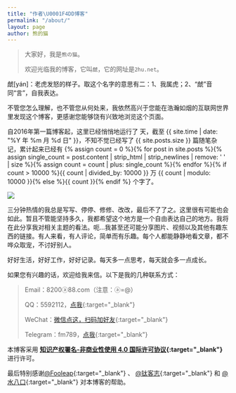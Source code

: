 ```yaml
---
title: "作者\U0001F4DD博客"
permalink: "/about/"
layout: page
author: 熊的猫
---
```


>大家好，我是`熊の猫`。
>
>欢迎光临我的博客，它叫`虤`，它的网址是`2hu.net`。

虤[yán]：老虎发怒的样子。取这个名字的意思有二：1、我属虎；2、“虤”音同“言”，自我表达。

不管您怎么理解，也不管您从何处来，我依然高兴于您能在浩瀚如烟的互联网世界里发现这个博客，更感谢您能够饶有兴致地浏览这个页面。

自2016年第一篇博客起，这里已经悄悄地运行了 <span id="days"></span> 天，截至 {{ site.time | date: "%Y 年 %m 月 %d 日" }}，不知不觉已经写了 {{ site.posts.size }} 篇随笔杂记，累计起来已经有 {% assign count = 0 %}{% for post in site.posts %}{% assign single_count = post.content | strip_html | strip_newlines | remove: ' ' | size %}{% assign count = count | plus: single_count %}{% endfor %}{% if count > 10000 %}{{ count | divided_by: 10000 }} 万 {{ count | modulo: 10000 }}{% else %}{{ count }}{% endif %} 个字了。

![](https://cdn.sh.cn/static/new-about.jpg)

三分钟热情的我总是写写、停停、修修、改改，最后不了了之。这里很有可能也会如此。暂且不管能坚持多久，我都希望这个地方是一个自由表达自己的地方。我将在此分享我对相关主题的看法。呃...我甚至还可能分享图片、视频以及其他有趣东西的链接。有人来看，有人评论，简单而有乐趣。每个人都能静静地看文章，都不哗众取宠，不讨好别人。

好好生活，好好工作，好好记录。每天多一点思考，每天就会多一点成长。

如果您有兴趣的话，欢迎给我来信。以下是我的几种联系方式：

>Email：8200ⓐ88.com（注意：ⓐ=@）
>
>QQ：5592112，[点我](http://wpa.qq.com/msgrd?v=3&uin=5592112&site=qq&menu=yes){:target="_blank"}
>
>WeChat：[微信点这，扫码加好友](https://www.douban.com/photos/photo/2625796574/){:target="_blank"}
>
>Telegram：fm789，[点我](https://t.me/fm876){:target="_blank"}

本博客采用 **[知识产权署名-非商业性使用 4.0 国际许可协议](https://creativecommons.org/licenses/by-nc-sa/4.0/deed.zh){:target="_blank"}** 进行许可。

最后特别感谢[@Fooleap](https://blog.fooleap.org/){:target="_blank"} 、 [@钛客志](https://fffou.com/){:target="_blank"} 和  [@水八口](https://blog.shuiba.co/){:target="_blank"} 对本博客的帮助。

<script>
var days = 0, daysMax = Math.floor((Date.now() / 1000 - {{ "2016-05-05" | date: "%s" }}) / (60 * 60 * 24));
(function daysCount(){
    if(days > daysMax){
        document.getElementById('days').innerHTML = daysMax;
        return;
    } else {
        document.getElementById('days').innerHTML = days;
        days += 10;
        setTimeout(daysCount, 1); 
    }
})();
</script>
